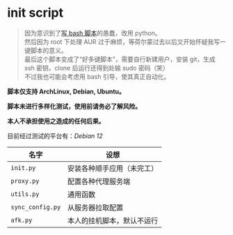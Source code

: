 # init script

> 因为意识到了[写 bash 脚本](https://github.com/lxl66566/init-script/tree/bash)的愚蠢，改用 python。  
> 然后因为 root 下处理 AUR 过于麻烦，等荷尔蒙过去以后又开始怀疑我写一键脚本的意义。  
> 最后这个脚本变成了“好多键脚本”，需要自行新建用户，安装 git，生成 ssh 密钥，clone 后运行还得到处输 sudo 密码（笑）  
> 不过我也可能会考虑用 bash 引导，使其真正自动化。

**脚本仅支持 ArchLinux, Debian, Ubuntu。**

**脚本未进行多样化测试，使用前请务必了解风险。**

**本人不承担使用之造成的任何后果。**

目前经过测试的平台有：_Debian 12_

<!-- prettier-ignore -->
| 名字             | 设想                       |
| ---------------- | -------------------------- |
| `init.py`        | 安装各种顺手应用（未完工） |
| `proxy.py`       | 配置各种代理服务端         |
| `utils.py`       | 通用函数                   |
| `sync_config.py` | 从服务器拉取配置           |
| `afk.py`         | 本人的挂机脚本，默认不运行   |
